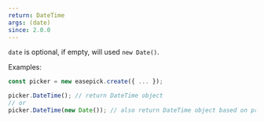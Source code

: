 ```yaml
---
return: DateTime
args: (date)
since: 2.0.0
---
```


`date` is optional, if empty, will used `new Date()`.

Examples:
```js
const picker = new easepick.create({ ... });

picker.DateTime(); // return DateTime object
// or
picker.DateTime(new Date()); // also return DateTime object based on provided Date object
```